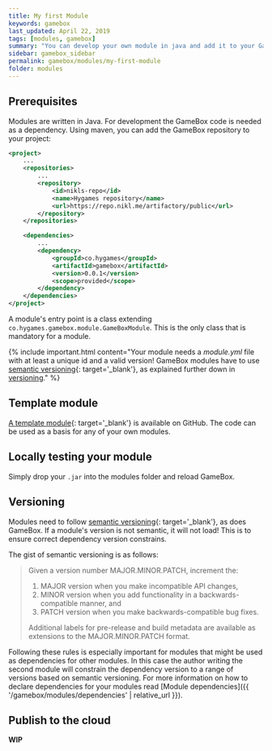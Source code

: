 ```yaml
---
title: My first Module
keywords: gamebox
last_updated: April 22, 2019
tags: [modules, gamebox]
summary: "You can develop your own module in java and add it to your GameBox installation. If you want to make it available to others you can upload it to the GameBox cloud. "
sidebar: gamebox_sidebar
permalink: gamebox/modules/my-first-module
folder: modules
---
```


## Prerequisites

Modules are written in Java. For development the GameBox code is needed as a dependency. Using maven, you can add the GameBox repository to your project:
```xml
<project>
    ...
    <repositories>
        ...
        <repository>
            <id>nikls-repo</id>
            <name>Hygames repository</name>
            <url>https://repo.nikl.me/artifactory/public</url>
        </repository>
    </repositories>

    <dependencies>
        ...
        <dependency>
            <groupId>co.hygames</groupId>
            <artifactId>gamebox</artifactId>
            <version>0.0.1</version>
            <scope>provided</scope>
        </dependency>
    </dependencies>
</project>
```

A module's entry point is a class extending ```co.hygames.gamebox.module.GameBoxModule```. This is the only class that is mandatory for a module.

{% include important.html content="Your module needs a *module.yml* file with at least a unique id and a valid version! GameBox modules have to use [semantic versioning](https://semver.org/){: target='_blank'}, as explained further down in [versioning](#versioning)." %}

## Template module

[A template module](https://github.com/hygames/gamebox-module-template){: target='_blank'} is available on GitHub. The code can be used as a basis for any of your own modules.

## Locally testing your module

Simply drop your `.jar` into the modules folder and reload GameBox.

## Versioning

Modules need to follow [semantic versioning](https://semver.org/){: target='_blank'}, as does GameBox. If a module's version is not semantic, it will not load! This is to ensure correct dependency version constrains.

The gist of semantic versioning is as follows:

>Given a version number MAJOR.MINOR.PATCH, increment the:
>
>1. MAJOR version when you make incompatible API changes,
>2. MINOR version when you add functionality in a backwards-compatible manner, and
>3. PATCH version when you make backwards-compatible bug fixes.
>
>Additional labels for pre-release and build metadata are available as extensions to the MAJOR.MINOR.PATCH format.

Following these rules is especially important for modules that might be used as dependencies for other modules. In this case the author writing the second module will constrain the dependency version to a range of versions based on semantic versioning. For more information on how to declare dependencies for your modules read [Module dependencies]({{ '/gamebox/modules/dependencies' | relative_url }}).

## Publish to the cloud

**WIP**
